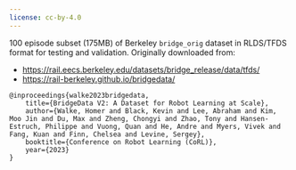 ```yaml
---
license: cc-by-4.0
---
```


100 episode subset (175MB) of Berkeley `bridge_orig` dataset in RLDS/TFDS format for testing and validation.  Originally downloaded from:

* https://rail.eecs.berkeley.edu/datasets/bridge_release/data/tfds/
* https://rail-berkeley.github.io/bridgedata/

```
@inproceedings{walke2023bridgedata,
    title={BridgeData V2: A Dataset for Robot Learning at Scale},
    author={Walke, Homer and Black, Kevin and Lee, Abraham and Kim, Moo Jin and Du, Max and Zheng, Chongyi and Zhao, Tony and Hansen-Estruch, Philippe and Vuong, Quan and He, Andre and Myers, Vivek and Fang, Kuan and Finn, Chelsea and Levine, Sergey},
    booktitle={Conference on Robot Learning (CoRL)},
    year={2023}
}
```